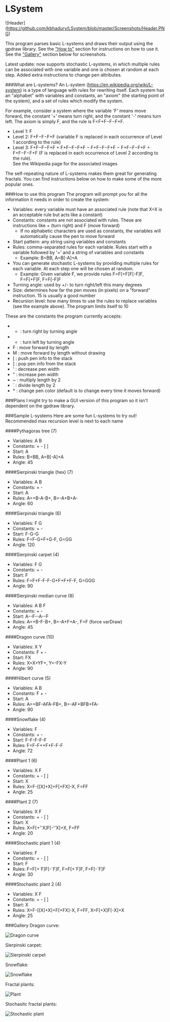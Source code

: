# LSystem

![Header] (https://github.com/kbhadury/LSystem/blob/master/Screenshots/Header.PNG)

This program parses basic L-systems and draws their output using the gpdraw library.  See the ["How to"](https://github.com/kbhadury/LSystem/blob/master/README.md#how-to-use-this-program) section for instructions on how to use it.  See the ["Gallery"](https://github.com/kbhadury/LSystem/blob/master/README.md#gallery) section below for screenshots.

Latest update: now supports stochastic L-systems, in which multiple rules can be associated with one variable and one is chosen at random at each step.  Added extra instructions to change pen attributes.

###What are L-systems?
An L-system (<https://en.wikipedia.org/wiki/L-system>) is a type of language with rules for rewriting itself.  Each system has an "alphabet" with variables and constants, an "axiom" (the starting point of the system), and a set of rules which modify the system.  

For example, consider a system where the variable 'F' means move forward, the constant '+' means turn right, and the constant '-' means turn left.  The axiom is simply F, and the rule is F=F+F−F−F+F.
* Level 1: F
* Level 2: F+F−F−F+F (variable F is replaced in each occurrence of Level 1 according to the rule)
* Level 3: F+F−F−F+F + F+F−F−F+F − F+F−F−F+F − F+F−F−F+F + F+F−F−F+F (F is replaced in each occurrence of Level 2 according to the rule).  
See the Wikipedia page for the associated images

The self-repeating nature of L-systems makes them great for generating fractals.  You can find instructions below on how to make some of the more popular ones.

###How to use this program
The program will prompt you for all the information it needs in order to create the system:
* Variables: every variable must have an associated rule (note that X=X is an acceptable rule but acts like a constant)
* Constants: constants are not associated with rules.  These are instructions like + (turn right) and F (move forward)
  * If no alphabetic characters are used as constants, the variables will automatically cause the pen to move forward
* Start pattern: any string using variables and constants
* Rules: comma-separated rules for each variable.  Rules start with a variable followed by '=' and a string of variables and constants
  * Example: B=BB, A=B[-A]+A
* You can generate stochastic L-systems by providing multiple rules for each variable.  At each step one will be chosen at random.
  * Example: Given variable F, we provide rules F=F[+F]F[-F]F, F=F[+F]F, F=F[-F]F
* Turning angle: used by +/- to turn right/left this many degrees
* Size: determines how far the pen moves (in pixels) on a "forward" instruction.  15 is usually a good number
* Recursion level: how many times to use the rules to replace variables (see the example above).  The program limits itself to 10

These are the constants the program currently accepts:
* + : turn right by turning angle
* - : turn left by turning angle
* F : move forward by length
* M : move forward by length without drawing
* [ : push pen info to the stack
* ] : pop pen info from the stack
* ' : decrease pen width
* " : increase pen width
* ~ : multiply length by 2
* \` : divide length by 2
* \* : change pen color (default is to change every time it moves forward)

###Plans
I might try to make a GUI version of this program so it isn't dependent on the gpdraw library.

###Sample L-systems
Here are some fun L-systems to try out!
Recommended max recursion level is next to each name

####Pythagoras tree (7)
* Variables: A B
* Constants: + - [ ]
* Start: A
* Rules: B=BB, A=B[-A]+A
* Angle: 45

####Sierpinski triangle (hex) (7)
* Variables: A B
* Constants: + -
* Start: A
* Rules: A=+B-A-B+, B=-A+B+A-
* Angle: 60

####Sierpinski triangle (6)
* Variables: F G
* Constants: + -
* Start: F-G-G
* Rules: F=F-G+F+G-F, G=GG
* Angle: 120

####Sierpinski carpet (4)
* Variables: F G
* Constants: + -
* Start: F
* Rules: F=F+F-F-F-G+F+F+F-F, G=GGG
* Angle: 90

####Sierpinski median curve (8)
* Variables: A B F
* Constants: + -
* Start: A--F--A--F
* Rules: A=+B-F-B+, B=-A+F+A-, F=F (force varDraw)
* Angle: 45

####Dragon curve (10)
* Variables: X Y
* Constants: F + -
* Start: FX
* Rules: X=X+YF+, Y=-FX-Y
* Angle: 90

####Hilbert curve (5)
* Variables: A B
* Constants: F + -
* Start: A
* Rules: A=+BF-AFA-FB+, B=-AF+BFB+FA-
* Angle: 90

####Snowflake (4)
* Variables: F
* Constants: + -
* Start: F-F-F-F-F
* Rules: F=F-F++F+F-F-F
* Angle: 72

####Plant 1 (6)
* Variables: X F
* Constants: + - [ ]
* Start: X
* Rules: X=F-[[X]+X]+F[+FX]-X, F=FF
* Angle: 25

####Plant 2 (7)
* Variables: X F
* Constants: + - [ ]
* Start: X
* Rules: X=F[+''X]F[-''X]+X, F=FF
* Angle: 20

####Stochastic plant 1 (4)
* Variables: F
* Constants: + - [ ]
* Start: F
* Rules: F=F[+\`F]F[-\`F]F, F=F[+\`F]F, F=F[-\`F]F
* Angle: 30

####Stochastic plant 2 (4)
* Variables: X F
* Constants: + - [ ]
* Start: X
* Rules: X=F-[[X]+X]+F[+FX]-X, F=FF, X=F[+X]F[-X]+X
* Angle: 25

###Gallery
Dragon curve:

![Dragon curve](https://github.com/kbhadury/LSystem/blob/master/Screenshots/DragonCurve.PNG)

Sierpinski carpet:

![Sierpinski carpet](https://github.com/kbhadury/LSystem/blob/master/Screenshots/Carpet.PNG)

Snowflake:

![Snowflake](https://github.com/kbhadury/LSystem/blob/master/Screenshots/Snowflake.PNG)

Fractal plants:

![Plant](https://github.com/kbhadury/LSystem/blob/master/Screenshots/Plant1.PNG)

Stochasitc fractal plants:

![Stochastic plant](https://github.com/kbhadury/LSystem/blob/master/Screenshots/Plant2.PNG)
